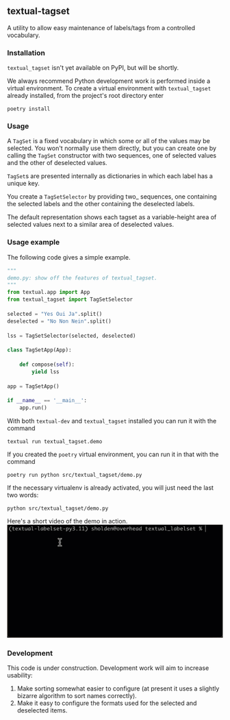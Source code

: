 ## textual-tagset

A utility to allow easy maintenance of labels/tags
from a controlled vocabulary.

### Installation

`textual_tagset` isn't yet available on PyPI, but will be shortly.

We always recommend Python development work is performed
inside a virtual environment.
To create a virtual environment with `textual_tagset` already installed,
from the project's root directory enter

    poetry install

### Usage

A `TagSet` is a fixed vocabulary
in which some or all of the values may be selected.
You won't normally use them directly,
but you can create one by calling the `TagSet`
constructor with two sequences,
one of selected values and the other of
deselected values.

`TagSet`s are presented internally as dictionaries
in which each label has a unique key.

You create a `TagSetSelector` by providing two_
sequences, one containing the selected labels and
the other containing the deselected labels.

The default representation shows each tagset
as a variable-height area of selected values
next to a similar area of deselected values.

### Usage example

The following code gives a simple example.

```python
"""
demo.py: show off the features of textual_tagset.
"""
from textual.app import App
from textual_tagset import TagSetSelector

selected = "Yes Oui Ja".split()
deselected = "No Non Nein".split()

lss = TagSetSelector(selected, deselected)

class TagSetApp(App):

    def compose(self):
        yield lss

app = TagSetApp()

if __name__ == '__main__':
    app.run()
```

With both `textual-dev` and `textual_tagset` installed
you can run it with the command

    textual run textual_tagset.demo

If you created the `poetry` virtual environment,
you can run it in that with the command

    poetry run python src/textual_tagset/demo.py

If the necessary virtualenv is already activated,
you will just need the last two words:

    python src/textual_tagset/demo.py

Here's a short video of the demo in action.
![TagSetSelector in action](tagset_demo.gif)

### Development

This code is under construction.
Development work will aim to increase usability:

1. Make sorting somewhat easier to configure (at present
   it uses a slightly bizarre algorithm to sort names correctly).
2. Make it easy to configure the formats used for the selected
   and deselected items.

